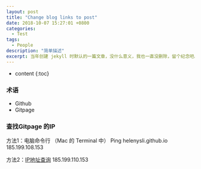 ```yaml
---
layout: post
title: "Change blog links to post"
date: 2018-10-07 15:27:01 +0800
categories:
  - Test
tags:
  - People 
description: "简单描述"
excerpt: 当年创建 jekyll 时默认的一篇文章，没什么意义，我也一直没删除，留个纪念吧。
---
```


* content
{:toc}

### 术语
- Github
- Gitpage
### 查找Gitpage 的IP
方法1：电脑命令行 （Mac 的 Terminal 中）
Ping helenysli.github.io
185.199.108.153

方法2：[IP地址查询](https://tool.lu/ip/)
185.199.110.153

